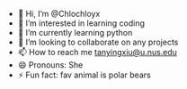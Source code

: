 - 👋 Hi, I’m @Chlochloyx
- 👀 I’m interested in learning coding
- 🌱 I’m currently learning python
- 💞️ I’m looking to collaborate on any projects
- 📫 How to reach me tanyingxiu@u.nus.edu
- 😄 Pronouns: She
- ⚡ Fun fact: fav animal is polar bears

<!---
Chlochloyx/Chlochloyx is a ✨ special ✨ repository because its `README.md` (this file) appears on your GitHub profile.
You can click the Preview link to take a look at your changes.
--->
